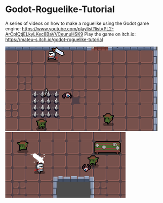 # Godot-Roguelike-Tutorial
A series of videos on how to make a roguelike using the Godot game engine: https://www.youtube.com/playlist?list=PL2-ArCpIQtjELkyLKec8BaVVCeunuHSK9
Play the game on itch.io: https://mateu-s.itch.io/godot-roguelike-tutorial

![Spikes](Screenshots/spikes.png)
![Charged attack](Screenshots/charged_attack.png)
